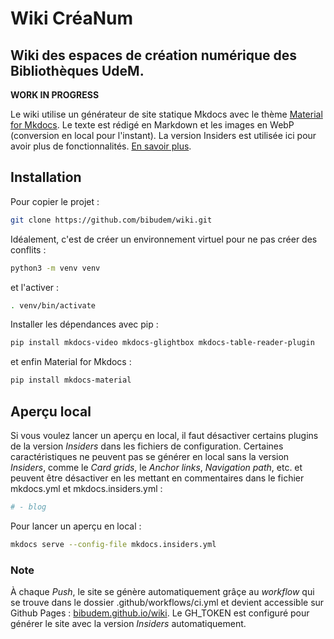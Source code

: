 # Wiki CréaNum
## Wiki des espaces de création numérique des Bibliothèques UdeM. 
**WORK IN PROGRESS**

Le wiki utilise un générateur de site statique Mkdocs avec le thème [Material for Mkdocs](https://github.com/squidfunk/mkdocs-material). Le texte est rédigé en Markdown et les images en WebP (conversion en local pour l'instant). La version Insiders est utilisée ici pour avoir plus de fonctionnalités. [En savoir plus](https://squidfunk.github.io/mkdocs-material/insiders/).

## Installation 

Pour copier le projet : 
``` sh
git clone https://github.com/bibudem/wiki.git
```

Idéalement, c'est de créer un environnement virtuel pour ne pas créer des conflits : 
``` sh
python3 -m venv venv
```

et l'activer :
``` sh
. venv/bin/activate 
```

Installer les dépendances avec pip : 
``` sh
pip install mkdocs-video mkdocs-glightbox mkdocs-table-reader-plugin
```

et enfin Material for Mkdocs :
``` sh
pip install mkdocs-material
```

## Aperçu local

Si vous voulez lancer un aperçu en local, il faut désactiver certains plugins de la version *Insiders* dans les fichiers de configuration. Certaines caractéristiques ne peuvent pas se générer en local sans la version *Insiders*, comme le *Card grids*, le *Anchor links*, *Navigation path*, etc. et peuvent être désactiver en les mettant en commentaires dans le fichier mkdocs.yml et mkdocs.insiders.yml :

``` yaml
# - blog
```

Pour lancer un aperçu en local : 
``` sh
mkdocs serve --config-file mkdocs.insiders.yml
```

### Note
À chaque *Push*, le site se génère automatiquement grâçe au *workflow* qui se trouve dans le dossier .github/workflows/ci.yml
et devient accessible sur Github Pages : [bibudem.github.io/wiki](https://bibudem.github.io/wiki). Le GH_TOKEN est configuré pour générer le site avec la version *Insiders* automatiquement.


